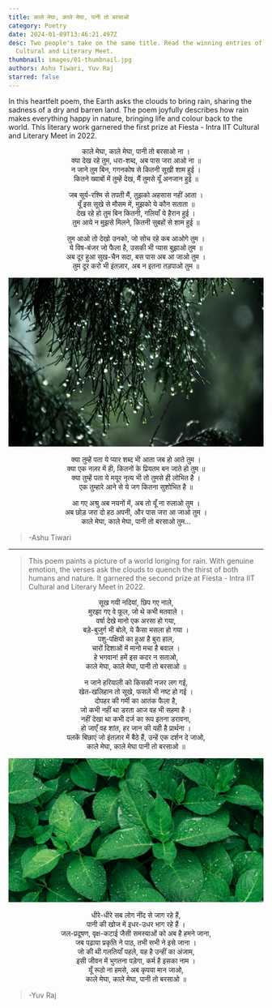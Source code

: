 ```yaml
---
title: काले मेघा, काले मेघा, पानी तो बरसाओ
category: Poetry
date: 2024-01-09T13:46:21.497Z
desc: Two people's take on the same title. Read the winning entries of Intra IIT
  Cultural and Literary Meet.
thumbnail: images/01-thumbnail.jpg
authors: Ashu Tiwari, Yuv Raj
starred: false
---
```

<!--StartFragment-->

In this heartfelt poem, the Earth asks the clouds to bring rain, sharing the sadness of a dry and barren land. The poem joyfully describes how rain makes everything happy in nature, bringing life and colour back to the world. This literary work garnered the first prize at Fiesta - Intra IIT Cultural and Literary Meet in 2022.

<p style="text-align: center;align:center;">काले मेघा, काले मेघा, पानी तो बरसाओ ना । <br>
क्या देख रहे तुम, धरा-शब्द, अब पास जरा आओ ना ॥<br>
न जाने तुम बिन, गगनकोष से कितनी सूखी शाम हुई ।<br>
कितने ख्वाबों में तुम्हें देख, मैं तुमसे यूँ अनजान हुई ॥</p>

<p style="text-align: center;align:center;">जब सूर्य-रश्मि से तपती मैं, तुझको अहसास नहीं आता ।<br>
यूँ इस सूखे से मौसम में, मुझको ये कौन सताता ॥<br>
देख रहे हो तुम बिन कितनी, गलियाँ ये हैरान हुई ।<br>
तुम आये न मुझसे मिलने, कितनी सुबहों से शाम हुई ॥</p>

<p style="text-align: center;align:center;">तुम आओ तो देखो उनको, जो सोच रहे कब आओगे तुम ।<br>
ये विष-बंजर जो फैला है, उसकी भी प्यास बुझाओ तुम ॥<br>
अब दूर हुआ सुख-चैन सदा, बस पास अब आ जाओ तुम ।<br>
तुम दूर करो भी इंतज़ार, अब न इतना तड़पाओ तुम ॥</p>

![](images/01-image.jpg)

<p style="text-align: center;align:center;">क्या तुम्हें पता ये प्यार शब्द भी आता जब हो आते तुम ।<br>
क्या एक नज़र में ही, कितनों के प्रियतम बन जाते हो तुम ॥<br>
क्या तुम्हें पता ये मयूर नृत्य भी तो तुमसे ही लोभित है ।<br>
एक तुम्हारे आने से ये जग कितना सुशोभित है ॥</p>

<p style="text-align: center;align:center;">आ गए अश्रु अब नयनों में, अब तो यूँ ना रुलाओ तुम ।<br>
अब छोड़ जरा दो हठ अपनी, और पास जरा आ जाओ तुम ।<br>
काले मेघा, काले मेघा, पानी तो बरसाओ तुम…</p>

> \-Ashu Tiwari

- - -

> This poem paints a picture of a world longing for rain. With genuine emotion, the verses ask the clouds to quench the thirst of both humans and nature. 
> It garnered the second prize at Fiesta - Intra IIT Cultural and Literary Meet in 2022.

<p style="text-align: center;align:center;">सूख गयी नदियां, छिप गए नाले,<br>
मुरझा गए वे फूल, जो थे कभी मतवाले ।<br>
वर्षा देखे मानो एक अरसा हो गया,<br>
बड़े-बुजुर्ग भी बोले, ये कैसा मसला हो गया ।<br>
पशु-पक्षियों का हुआ है बुरा हाल,<br>
चारों दिशाओं में मानो मचा है बवाल ।<br>
हे भगवान! हमें इस कदर न सताओ,<br>
काले मेघा, काले मेघा, पानी तो बरसाओ ॥</p>

<p style="text-align: center;align:center;">न जाने हरियाली को किसकी नजर लग गई,<br>
खेत-खलिहान तो सूखे, फसलें भी नष्ट हो गई ।<br>
दोपहर की गर्मी का आतंक फैला है,<br>
जो कभी नहीं था डरता आज वह भी सहमा है ।<br>
नहीं देखा था कभी दर्ज का रूप इतना डरावना,<br>
हो जाएँ वह शांत, हर जान की यही है प्रार्थना ।<br>
पलकें बिछाएं जो इंतज़ार में बैठे हैं, उन्हें एक दर्शन दे जाओ,<br>
काले मेघा, काले मेघा पानी तो बरसाओ ॥</p>

![](images/02-image.jpg)

<p style="text-align: center;align:center;">धीरे-धीरे सब लोग नींद से जाग रहे हैं,<br>
पानी की खोज में इधर-उधर भाग रहे हैं ।<br>
जल-प्रदूषण, वृक्ष-कटाई जैसी समस्याओं को अब है हमने जाना,<br>
जब पढ़ाया प्रकृति ने पाठ, तभी सभी ने इसे जाना ।<br>
जो की थी गलतियाँ पहले, यह है उन्हीं का अंजाम,<br>
इसी जीवन में भुगतना पड़ेगा, कर्म है इसका नाम ।<br>
यूँ रूठो ना हमसे, अब कृपया मान जाओ,<br>
काले मेघा, काले मेघा, पानी तो बरसाओ ॥</p>

> \-Yuv Raj

<!--EndFragment-->